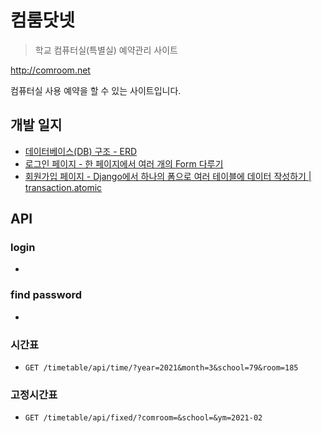 # 컴룸닷넷
> 학교 컴퓨터실(특별실) 예약관리 사이트

http://comroom.net  

컴퓨터실 사용 예약을 할 수 있는 사이트입니다. 

## 개발 일지

- [데이터베이스(DB) 구조 - ERD](https://ssamko.tistory.com/2)  
- [로그인 페이지 - 한 페이지에서 여러 개의 Form 다루기](https://ssamko.tistory.com/4)  
- [회원가입 페이지 - Django에서 하나의 폼으로 여러 테이블에 데이터 작성하기 | transaction.atomic](https://ssamko.tistory.com/5)


## API
### login
- 
### find password
- 
### 시간표
- `GET /timetable/api/time/?year=2021&month=3&school=79&room=185`

### 고정시간표
- `GET /timetable/api/fixed/?comroom=&school=&ym=2021-02`